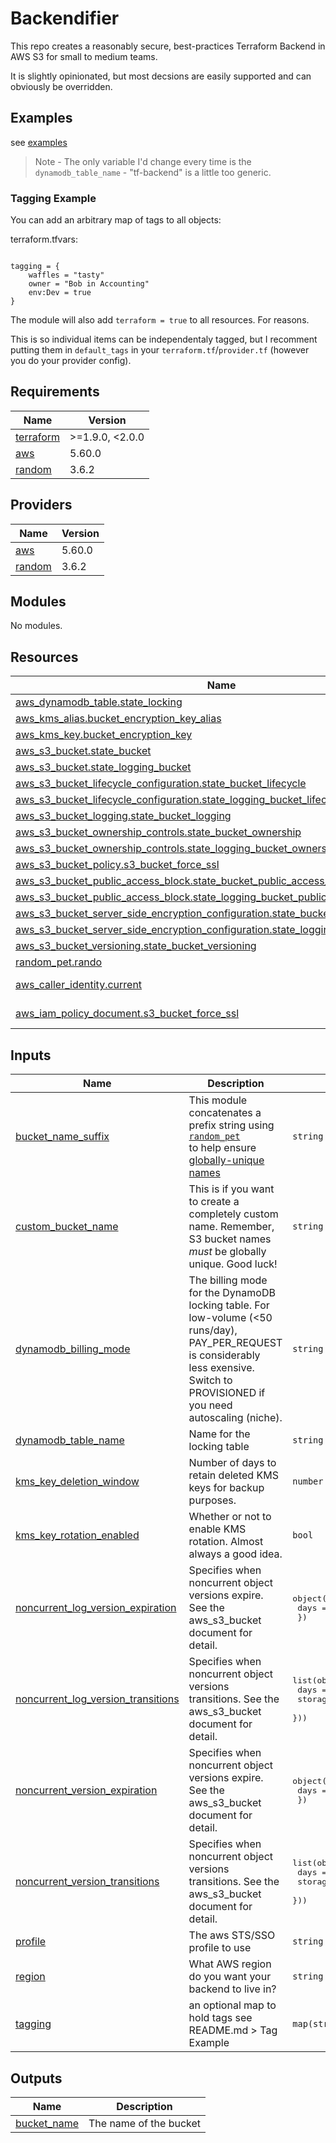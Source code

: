 # Backendifier
This repo creates a reasonably secure, best-practices Terraform Backend in AWS S3 for small to medium teams.

It is slightly opinionated, but most decsions are easily supported and can obviously be overridden.

## Examples
see [examples](./examples/)

> Note - The only variable I'd change every time is the `dynamodb_table_name` - "tf-backend" is a little too generic.

### Tagging Example

You can add an arbitrary map of tags to all objects:

terraform.tfvars:
```hcl

tagging = {
    waffles = "tasty"
    owner = "Bob in Accounting"
    env:Dev = true
}
```

The module will also add `terraform = true` to all resources. For reasons.

This is so individual items can be independentaly tagged, but I recomment putting them in `default_tags` in your `terraform.tf`/`provider.tf` (however you do your provider config).

<!-- BEGINNING OF PRE-COMMIT-TERRAFORM DOCS HOOK -->
## Requirements

| Name | Version |
|------|---------|
| <a name="requirement_terraform"></a> [terraform](#requirement\_terraform) | >=1.9.0, <2.0.0 |
| <a name="requirement_aws"></a> [aws](#requirement\_aws) | 5.60.0 |
| <a name="requirement_random"></a> [random](#requirement\_random) | 3.6.2 |

## Providers

| Name | Version |
|------|---------|
| <a name="provider_aws"></a> [aws](#provider\_aws) | 5.60.0 |
| <a name="provider_random"></a> [random](#provider\_random) | 3.6.2 |

## Modules

No modules.

## Resources

| Name | Type |
|------|------|
| [aws_dynamodb_table.state_locking](https://registry.terraform.io/providers/hashicorp/aws/5.60.0/docs/resources/dynamodb_table) | resource |
| [aws_kms_alias.bucket_encryption_key_alias](https://registry.terraform.io/providers/hashicorp/aws/5.60.0/docs/resources/kms_alias) | resource |
| [aws_kms_key.bucket_encryption_key](https://registry.terraform.io/providers/hashicorp/aws/5.60.0/docs/resources/kms_key) | resource |
| [aws_s3_bucket.state_bucket](https://registry.terraform.io/providers/hashicorp/aws/5.60.0/docs/resources/s3_bucket) | resource |
| [aws_s3_bucket.state_logging_bucket](https://registry.terraform.io/providers/hashicorp/aws/5.60.0/docs/resources/s3_bucket) | resource |
| [aws_s3_bucket_lifecycle_configuration.state_bucket_lifecycle](https://registry.terraform.io/providers/hashicorp/aws/5.60.0/docs/resources/s3_bucket_lifecycle_configuration) | resource |
| [aws_s3_bucket_lifecycle_configuration.state_logging_bucket_lifecycle](https://registry.terraform.io/providers/hashicorp/aws/5.60.0/docs/resources/s3_bucket_lifecycle_configuration) | resource |
| [aws_s3_bucket_logging.state_bucket_logging](https://registry.terraform.io/providers/hashicorp/aws/5.60.0/docs/resources/s3_bucket_logging) | resource |
| [aws_s3_bucket_ownership_controls.state_bucket_ownership](https://registry.terraform.io/providers/hashicorp/aws/5.60.0/docs/resources/s3_bucket_ownership_controls) | resource |
| [aws_s3_bucket_ownership_controls.state_logging_bucket_ownership](https://registry.terraform.io/providers/hashicorp/aws/5.60.0/docs/resources/s3_bucket_ownership_controls) | resource |
| [aws_s3_bucket_policy.s3_bucket_force_ssl](https://registry.terraform.io/providers/hashicorp/aws/5.60.0/docs/resources/s3_bucket_policy) | resource |
| [aws_s3_bucket_public_access_block.state_bucket_public_access_blocking](https://registry.terraform.io/providers/hashicorp/aws/5.60.0/docs/resources/s3_bucket_public_access_block) | resource |
| [aws_s3_bucket_public_access_block.state_logging_bucket_public_access_blocking](https://registry.terraform.io/providers/hashicorp/aws/5.60.0/docs/resources/s3_bucket_public_access_block) | resource |
| [aws_s3_bucket_server_side_encryption_configuration.state_bucket_encryption](https://registry.terraform.io/providers/hashicorp/aws/5.60.0/docs/resources/s3_bucket_server_side_encryption_configuration) | resource |
| [aws_s3_bucket_server_side_encryption_configuration.state_logging_bucket_encryption](https://registry.terraform.io/providers/hashicorp/aws/5.60.0/docs/resources/s3_bucket_server_side_encryption_configuration) | resource |
| [aws_s3_bucket_versioning.state_bucket_versioning](https://registry.terraform.io/providers/hashicorp/aws/5.60.0/docs/resources/s3_bucket_versioning) | resource |
| [random_pet.rando](https://registry.terraform.io/providers/hashicorp/random/3.6.2/docs/resources/pet) | resource |
| [aws_caller_identity.current](https://registry.terraform.io/providers/hashicorp/aws/5.60.0/docs/data-sources/caller_identity) | data source |
| [aws_iam_policy_document.s3_bucket_force_ssl](https://registry.terraform.io/providers/hashicorp/aws/5.60.0/docs/data-sources/iam_policy_document) | data source |

## Inputs

| Name | Description | Type | Default | Required |
|------|-------------|------|---------|:--------:|
| <a name="input_bucket_name_suffix"></a> [bucket\_name\_suffix](#input\_bucket\_name\_suffix) | This module concatenates a prefix string using<br>[`random_pet`](https://registry.terraform.io/providers/hashicorp/random/latest/docs/resources/pet)<br>to help ensure [globally-unique names](https://docs.aws.amazon.com/AmazonS3/latest/userguide/UsingBucket.html) | `string` | `"tf-backend"` | no |
| <a name="input_custom_bucket_name"></a> [custom\_bucket\_name](#input\_custom\_bucket\_name) | This is if you want to create a completely custom name. Remember, S3 bucket names _must_ be globally unique. Good luck! | `string` | `null` | no |
| <a name="input_dynamodb_billing_mode"></a> [dynamodb\_billing\_mode](#input\_dynamodb\_billing\_mode) | The billing mode for the DynamoDB locking table. For low-volume (<50 runs/day), PAY\_PER\_REQUEST is considerably<br>less exensive. Switch to PROVISIONED if you need autoscaling (niche). | `string` | `"PAY_PER_REQUEST"` | no |
| <a name="input_dynamodb_table_name"></a> [dynamodb\_table\_name](#input\_dynamodb\_table\_name) | Name for the locking table | `string` | `"tf_state_lock"` | no |
| <a name="input_kms_key_deletion_window"></a> [kms\_key\_deletion\_window](#input\_kms\_key\_deletion\_window) | Number of days to retain deleted KMS keys for backup purposes. | `number` | `10` | no |
| <a name="input_kms_key_rotation_enabled"></a> [kms\_key\_rotation\_enabled](#input\_kms\_key\_rotation\_enabled) | Whether or not to enable KMS rotation. Almost always a good idea. | `bool` | `true` | no |
| <a name="input_noncurrent_log_version_expiration"></a> [noncurrent\_log\_version\_expiration](#input\_noncurrent\_log\_version\_expiration) | Specifies when noncurrent object versions expire. See the aws\_s3\_bucket document for detail. | <pre>object({<br>    days = number<br>  })</pre> | `null` | no |
| <a name="input_noncurrent_log_version_transitions"></a> [noncurrent\_log\_version\_transitions](#input\_noncurrent\_log\_version\_transitions) | Specifies when noncurrent object versions transitions. See the aws\_s3\_bucket document for detail. | <pre>list(object({<br>    days          = number<br>    storage_class = string<br>  }))</pre> | <pre>[<br>  {<br>    "days": 90,<br>    "storage_class": "GLACIER"<br>  }<br>]</pre> | no |
| <a name="input_noncurrent_version_expiration"></a> [noncurrent\_version\_expiration](#input\_noncurrent\_version\_expiration) | Specifies when noncurrent object versions expire. See the aws\_s3\_bucket document for detail. | <pre>object({<br>    days = number<br>  })</pre> | `null` | no |
| <a name="input_noncurrent_version_transitions"></a> [noncurrent\_version\_transitions](#input\_noncurrent\_version\_transitions) | Specifies when noncurrent object versions transitions. See the aws\_s3\_bucket document for detail. | <pre>list(object({<br>    days          = number<br>    storage_class = string<br>  }))</pre> | <pre>[<br>  {<br>    "days": 30,<br>    "storage_class": "GLACIER"<br>  }<br>]</pre> | no |
| <a name="input_profile"></a> [profile](#input\_profile) | The aws STS/SSO profile to use | `string` | `"default"` | no |
| <a name="input_region"></a> [region](#input\_region) | What AWS region do you want your backend to live in? | `string` | `"us-west-2"` | no |
| <a name="input_tagging"></a> [tagging](#input\_tagging) | an optional map to hold tags see README.md > Tag Example | `map(string)` | `{}` | no |

## Outputs

| Name | Description |
|------|-------------|
| <a name="output_bucket_name"></a> [bucket\_name](#output\_bucket\_name) | The name of the bucket |
<!-- END OF PRE-COMMIT-TERRAFORM DOCS HOOK -->
